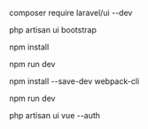 composer require laravel/ui --dev

php artisan ui bootstrap

npm install
 
 npm run dev

npm install --save-dev webpack-cli

npm run dev

php artisan ui vue --auth
